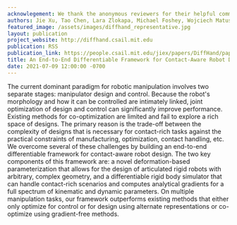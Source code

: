 ```yaml
---
acknowlegement: We thank the anonymous reviewers for their helpful comments in revising the paper. Toyota Research Institute (TRI), Defense Advanced Research Projects Agency (FA8750-20-C-0075), and the National Science Foundation (CAREER1846368) provided funds to support this work.
authors: Jie Xu, Tao Chen, Lara Zlokapa, Michael Foshey, Wojciech Matusik, Shinjiro Sueda, Pulkit Agrawal
featured_image: /assets/images/diffhand_representative.jpg
layout: publication
project_website: http://diffhand.csail.mit.edu
publication: RSS
publication_link: https://people.csail.mit.edu/jiex/papers/DiffHand/paper.pdf
title: An End-to-End Differentiable Framework for Contact-Aware Robot Design
date: 2021-07-09 12:00:00 -0700
---
```


The current dominant paradigm for robotic manipulation involves two separate stages: manipulator design and control. Because the robot's morphology and how it can be controlled are intimately linked, joint optimization of design and control can significantly improve performance. Existing methods for co-optimization are limited and fail to explore a rich space of designs. The primary reason is the trade-off between the complexity of designs that is necessary for contact-rich tasks against the practical constraints of manufacturing, optimization, contact handling, etc. We overcome several of these challenges by building an end-to-end differentiable framework for contact-aware robot design. The two key components of this framework are: a novel deformation-based parameterization that allows for the design of articulated rigid robots with arbitrary, complex geometry, and a differentiable rigid body simulator that can handle contact-rich scenarios and computes analytical gradients for a full spectrum of kinematic and dynamic parameters. On multiple manipulation tasks, our framework outperforms existing methods that either only optimize for control or for design using alternate representations or co-optimize using gradient-free methods.